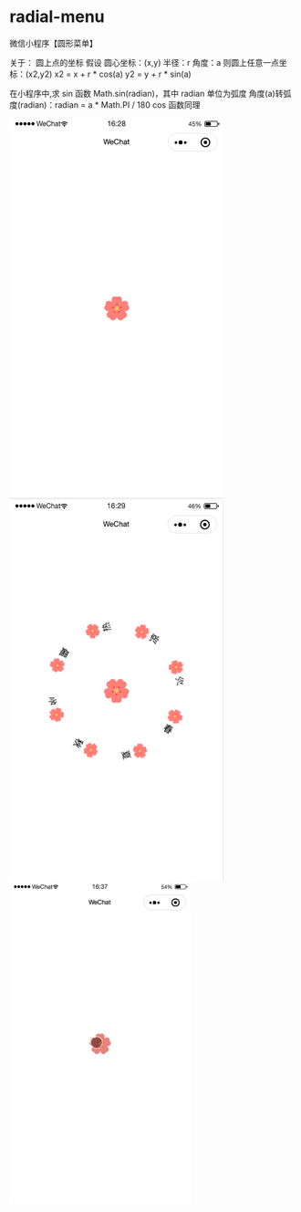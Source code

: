 # radial-menu
微信小程序【圆形菜单】

关于：
圆上点的坐标
假设
圆心坐标：(x,y)
半径：r
角度：a
则圆上任意一点坐标：(x2,y2)
x2 = x + r * cos(a)
y2 = y + r * sin(a)

在小程序中,求 
sin 函数 Math.sin(radian)，其中 radian 单位为弧度
角度(a)转弧度(radian)：radian = a * Math.PI / 180
cos 函数同理

![Image text](https://raw.githubusercontent.com/Miaolegemi9527/radial-menu/master/pop.png)
![Image text](https://raw.githubusercontent.com/Miaolegemi9527/radial-menu/master/push.png)
![Image text](https://raw.githubusercontent.com/Miaolegemi9527/radial-menu/master/%E9%A2%84%E8%A7%88.gif)

